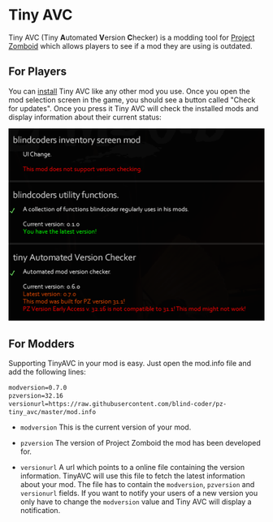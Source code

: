 # Tiny AVC

Tiny AVC (Tiny **A**utomated **V**ersion **C**hecker) is a modding tool for [Project Zomboid](http://projectzomboid.com/) which allows players to see if a mod they are using is outdated.

## For Players
You can [install](http://theindiestone.com/forums/index.php/topic/1395-) Tiny AVC like any other mod you use. Once you open the mod selection screen in the game, you should see a button called "Check for updates". Once you press it Tiny AVC will check the installed mods and display information about their current status:

![preview](https://raw.githubusercontent.com/blind-coder/pz-tiny_avc/master/tiny_avc_poster.png)

## For Modders

Supporting TinyAVC in your mod is easy. Just open the mod.info file and add the following lines:

```
modversion=0.7.0
pzversion=32.16
versionurl=https://raw.githubusercontent.com/blind-coder/pz-tiny_avc/master/mod.info
```

- ```modversion``` This is the current version of your mod.

- ```pzversion``` The version of Project Zomboid the mod has been developed for.

- ```versionurl``` A url which points to a online file containing the version information. TinyAVC will use this file to fetch the latest information about your mod. The file has to contain the ```modversion```, ```pzversion``` and ```versionurl``` fields. If you want to notify your users of a new version you only have to change the ```modversion``` value and Tiny AVC will display a notification.
